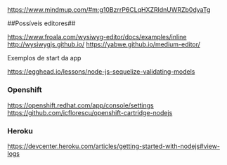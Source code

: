 
## ##
https://www.mindmup.com/#m:g10BzrrP6CLqHXZRldnUWRZb0dyaTg

##Possíveis editores##


https://www.froala.com/wysiwyg-editor/docs/examples/inline
http://wysiwygjs.github.io/
https://yabwe.github.io/medium-editor/


Exemplos de start da app


https://egghead.io/lessons/node-js-sequelize-validating-models

### Openshift ###
https://openshift.redhat.com/app/console/settings
https://github.com/icflorescu/openshift-cartridge-nodejs

### Heroku ###
https://devcenter.heroku.com/articles/getting-started-with-nodejs#view-logs
